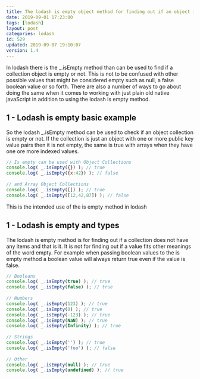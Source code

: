 ```yaml
---
title: The lodash is empty object method for finding out if an object is empty or not
date: 2019-09-01 17:23:00
tags: [lodash]
layout: post
categories: lodash
id: 529
updated: 2019-09-07 19:10:07
version: 1.4
---
```


In lodash there is the \_.isEmpty method than can be used to find if a collection object is empty or not. This is not to be confused with other possible values that might be considered empty such as null, a false boolean value or so forth. There are also a number of ways to go about doing the same when it comes to working with just plain old native javaScript in addition to using the lodash is empty method. 

<!-- more -->

## 1 - Lodash is empty basic example

So the lodash \_.isEmpty method can be used to check if an object collection is empty or not. If the collection is just an object with one or more public key value pairs then it is not empty, the same is true with arrays when they have one ore more indexed values.

```js
// Is empty can be used with Object Collections
console.log( _.isEmpty({}) ); // true
console.log( _.isEmpty({x:42}) ); // false
 
// and Array Object Collections
console.log( _.isEmpty([]) ); // true
console.log( _.isEmpty([12,42,87]) ); // false
```

This is the intended use of the is empty method in lodash

## 1 - Lodash is empty and types

The lodash is empty method is for finding out if a collection does not have any items and that is it. It is not for finding out if a value fits other meanings of the word empty. For example when passing boolean values to the is empty method a boolean value will always return true even if the value is false.

```js
// Booleans
console.log( _.isEmpty(true) ); // true
console.log( _.isEmpty(false) ); // true
 
// Numbers
console.log( _.isEmpty(123) ); // true
console.log( _.isEmpty(0) ); // true
console.log( _.isEmpty(-123) ); // true
console.log( _.isEmpty(NaN) ); // true
console.log( _.isEmpty(Infinity) ); // true
 
// Strings
console.log( _.isEmpty('') ); // true
console.log( _.isEmpty('foo') ); // false
 
// Other
console.log( _.isEmpty(null) ); // true
console.log( _.isEmpty(undefined) ); // true
```